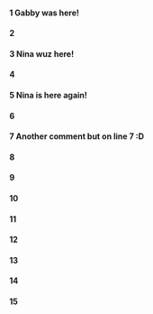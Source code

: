 #### 1 Gabby was here!
#### 2
#### 3 Nina wuz here!
#### 4
#### 5 Nina is here again!
#### 6
#### 7 Another comment but on line 7 :D
#### 8
#### 9
#### 10
#### 11
#### 12
#### 13
#### 14
#### 15